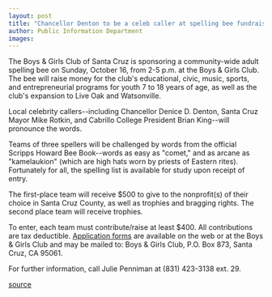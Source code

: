 ```yaml
---
layout: post
title: "Chancellor Denton to be a celeb caller at spelling bee fundraiser for Santa Cruz Boys & Girls Club"
author: Public Information Department
images:
---
```


  
  

The Boys & Girls Club of Santa Cruz is sponsoring a community-wide adult spelling bee on Sunday, October 16, from 2-5 p.m. at the Boys & Girls Club. The bee will raise money for the club's educational, civic, music, sports, and entrepreneurial programs for youth 7 to 18 years of age, as well as the club's expansion to Live Oak and Watsonville.

Local celebrity callers--including Chancellor Denice D. Denton, Santa Cruz Mayor Mike Rotkin, and Cabrillo College President Brian King--will pronounce the words.

Teams of three spellers will be challenged by words from the official Scripps Howard Bee Book--words as easy as "comet," and as arcane as "kamelaukion" (which are high hats worn by priests of Eastern rites). Fortunately for all, the spelling list is available for study upon receipt of entry.

The first-place team will receive $500 to give to the nonprofit(s) of their choice in Santa Cruz County, as well as trophies and bragging rights. The second place team will receive trophies.

To enter, each team must contribute/raise at least $400. All contributions are tax deductible. [Application forms][1] are available on the web or at the Boys & Girls Club and may be mailed to: Boys & Girls Club, P.O. Box 873, Santa Cruz, CA 95061.

For further information, call Julie Penniman at (831) 423-3138 ext. 29.

[1]: http://www.boysandgirlsclub.info/

[source](http://www1.ucsc.edu/currents/05-06/10-03/brief-spelling.asp "Permalink to brief-spelling")
